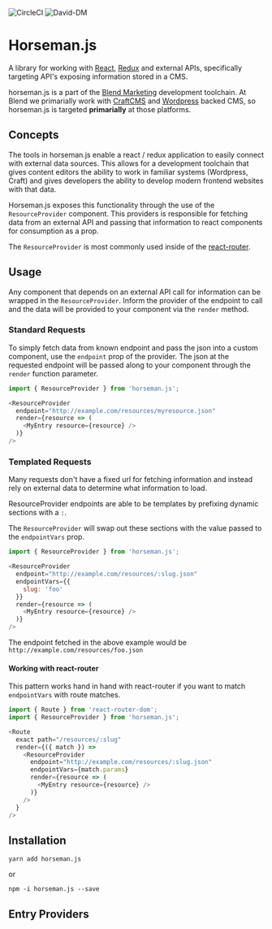 ![CircleCI](https://circleci.com/gh/BlendMarketing/horseman.js.svg?style=svg&circle-token=f8c7c6e3c3d2e0428d9782e733b6a8ac6ef8e94c)
![David-DM](https://david-dm.org/blendmarketing/horseman.js.svg)

# Horseman.js

A library for working with [React][react], [Redux][redux] and external APIs,
specifically targeting API's exposing information stored in a CMS.

horseman.js is a part of the [Blend Marketing](https://blend.marketing)
development toolchain. At Blend we primarially work with [CraftCMS][craft] and
[Wordpress][wp] backed CMS, so horseman.js is targeted **primarially** at those
platforms.

## Concepts

The tools in horseman.js enable a react / redux application to easily connect
with external data sources. This allows for a development toolchain that gives
content editors the ability to work in familiar systems (Wordpress, Craft) and
gives developers the ability to develop modern frontend websites with that data.

Horseman.js exposes this functionality through the use of the `ResourceProvider`
component. This providers is responsible for fetching data from an external
API and passing that information to react components for consumption as a prop.

The `ResourceProvider` is most commonly used inside of the
[react-router][router].

## Usage
Any component that depends on an external API call for information can be
wrapped in the `ResourceProvider`. Inform the provider of the endpoint to call
and the data will be provided to your component via the `render` method.

### Standard Requests
To simply fetch data from known endpoint and pass the json into a custom
component, use the `endpoint` prop of the provider. The json at the requested
endpoint will be passed along to your component through the `render` function
parameter.

```js
import { ResourceProvider } from 'horseman.js';

<ResourceProvider
  endpoint="http://example.com/resources/myresource.json"
  render={resource => (
    <MyEntry resource={resource} />
  )}
/>
```

### Templated Requests

Many requests don't have a fixed url for fetching information and instead rely
on external data to determine what information to load.

ResourceProvider endpoints are able to be templates by prefixing dynamic
sections with a `:`.

The `ResourceProvider` will swap out these sections with the value passed to the
`endpointVars` prop.

```js
import { ResourceProvider } from 'horseman.js';

<ResourceProvider
  endpoint="http://example.com/resources/:slug.json"
  endpointVars={{
    slug: 'foo'
  }}
  render={resource => (
    <MyEntry resource={resource} />
  )}
/>
```

The endpoint fetched in the above example would be
`http://example.com/resources/foo.json`

#### Working with react-router

This pattern works hand in hand with react-router if you want to match
`endpointVars` with route matches.

```js
import { Route } from 'react-router-dom';
import { ResourceProvider } from 'horseman.js';

<Route
  exact path="/resources/:slug"
  render={({ match }) =>
    <ResourceProvider
      endpoint="http://example.com/resources/:slug.json"
      endpointVars={match.params}
      render={resource => (
        <MyEntry resource={resource} />
      )}
    />
  }
/>
```

## Installation

`yarn add horseman.js`

or

`npm -i horseman.js --save`


## Entry Providers

[react]: https://facebook.github.io/react/
[redux]: http://redux.js.org/
[craft]: https://craftcms.com/
[wp]: https://wordpress.org/
[router]: https://reacttraining.com/react-router/web/guides/quick-start
